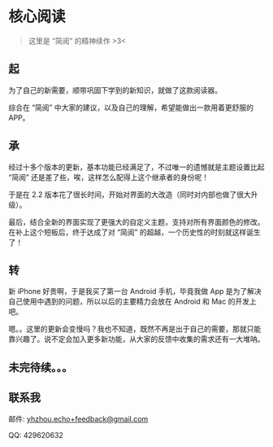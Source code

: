 # 核心阅读

> 这里是 “简阅” 的精神续作 >3<



## 起

为了自己的新需要，顺带巩固下学到的新知识，就做了这款阅读器。

综合在 “简阅” 中大家的建议，以及自己的理解，希望能做出一款用着更舒服的 APP。



## 承

经过十多个版本的更新，基本功能已经满足了，不过唯一的遗憾就是主题设置比起 “简阅” 还是差了些，唉，这样怎么配得上这个继承者的身份呢！

于是在 2.2 版本花了很长时间，开始对界面的大改造（同时对内部也做了很大升级）。

最后，结合全新的界面实现了更强大的自定义主题，支持对所有界面颜色的修改。在补上这个短板后，终于达成了对 “简阅” 的超越，一个历史性的时刻就这样诞生了！



## 转

新 iPhone 好贵啊，于是我买了第一台 Android 手机，毕竟我做 App 是为了解决自己使用中遇到的问题，所以以后的主要精力会放在 Android 和 Mac 的开发上吧。

嗯。。这里的更新会变慢吗？我也不知道，既然不再是出于自己的需要，那就只能靠兴趣了。说不定会加入更多新功能，从大家的反馈中收集的需求还有一大堆呐。



## 未完待续。。。




## 联系我

邮件: <yhzhou.echo+feedback@gmail.com>

QQ: 429620632
